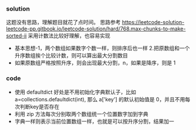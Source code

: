 ### solution

这题没有思路，理解题目就花了点时间。
思路参考
https://leetcode-solution-leetcode-pp.gitbook.io/leetcode-solution/hard/768.max-chunks-to-make-sorted-ii
采用计数法比较好理解，也容易实现

- 基本思想-1，两个数组如果数字个数一样，则排序后也一样 2.把原数组和一个升序数组挨个比较计数，则可以算出最大分割数目
- 如果原数组严格按照升序，则会出现最大分割，n，如果是降序，则是 1

### code

- 使用 defaultdict 好处是不用初始化字典默认子，比如 a=collections.defaultdict(int), 那么 a['key'] 的默认初始值是 0，并且不用每次判断key是否存在
- 利用 zip 方法每次分别取两个数组统一个位置数字加到字典
- 字典一样则表示当前位置数组一样，也就是可以按升序分割，结果加一


```python

```
